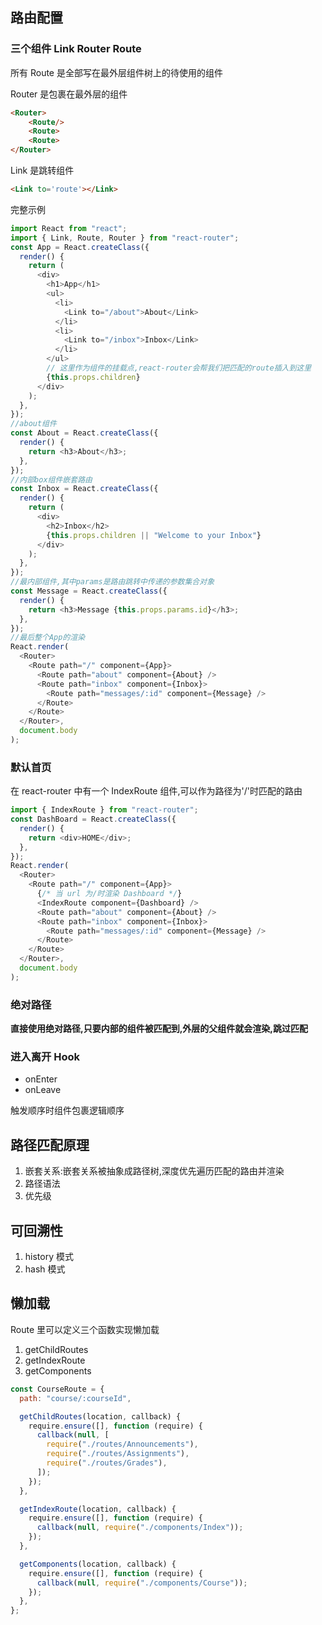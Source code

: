 ## 路由配置

### 三个组件 Link Router Route

所有 Route 是全部写在最外层组件树上的待使用的组件

Router 是包裹在最外层的组件

```html
<Router>
    <Route/>
    <Route>
    <Route>
</Router>
```

Link 是跳转组件

```html
<Link to='route'></Link>
```

完整示例

```js
import React from "react";
import { Link, Route, Router } from "react-router";
const App = React.createClass({
  render() {
    return (
      <div>
        <h1>App</h1>
        <ul>
          <li>
            <Link to="/about">About</Link>
          </li>
          <li>
            <Link to="/inbox">Inbox</Link>
          </li>
        </ul>
        // 这里作为组件的挂载点,react-router会帮我们把匹配的route插入到这里
        {this.props.children}
      </div>
    );
  },
});
//about组件
const About = React.createClass({
  render() {
    return <h3>About</h3>;
  },
});
//内部box组件嵌套路由
const Inbox = React.createClass({
  render() {
    return (
      <div>
        <h2>Inbox</h2>
        {this.props.children || "Welcome to your Inbox"}
      </div>
    );
  },
});
//最内部组件,其中params是路由跳转中传递的参数集合对象
const Message = React.createClass({
  render() {
    return <h3>Message {this.props.params.id}</h3>;
  },
});
//最后整个App的渲染
React.render(
  <Router>
    <Route path="/" component={App}>
      <Route path="about" component={About} />
      <Route path="inbox" component={Inbox}>
        <Route path="messages/:id" component={Message} />
      </Route>
    </Route>
  </Router>,
  document.body
);
```

### 默认首页

在 react-router 中有一个 IndexRoute 组件,可以作为路径为'/'时匹配的路由

```js
import { IndexRoute } from "react-router";
const DashBoard = React.createClass({
  render() {
    return <div>HOME</div>;
  },
});
React.render(
  <Router>
    <Route path="/" component={App}>
      {/* 当 url 为/时渲染 Dashboard */}
      <IndexRoute component={Dashboard} />
      <Route path="about" component={About} />
      <Route path="inbox" component={Inbox}>
        <Route path="messages/:id" component={Message} />
      </Route>
    </Route>
  </Router>,
  document.body
);
```

### 绝对路径

**直接使用绝对路径,只要内部的组件被匹配到,外层的父组件就会渲染,跳过匹配**

### 进入离开 Hook

- onEnter
- onLeave

触发顺序时组件包裹逻辑顺序

## 路径匹配原理

1. 嵌套关系:嵌套关系被抽象成路径树,深度优先遍历匹配的路由并渲染
2. 路径语法
3. 优先级

## 可回溯性

1. history 模式
2. hash 模式

## 懒加载

Route 里可以定义三个函数实现懒加载

1. getChildRoutes
2. getIndexRoute
3. getComponents

```js
const CourseRoute = {
  path: "course/:courseId",

  getChildRoutes(location, callback) {
    require.ensure([], function (require) {
      callback(null, [
        require("./routes/Announcements"),
        require("./routes/Assignments"),
        require("./routes/Grades"),
      ]);
    });
  },

  getIndexRoute(location, callback) {
    require.ensure([], function (require) {
      callback(null, require("./components/Index"));
    });
  },

  getComponents(location, callback) {
    require.ensure([], function (require) {
      callback(null, require("./components/Course"));
    });
  },
};
```
